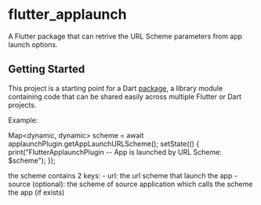 # flutter_applaunch

A Flutter package that can retrive the URL Scheme parameters from app launch options.

## Getting Started

This project is a starting point for a Dart
[package](https://flutter.io/developing-packages/),
a library module containing code that can be shared easily across
multiple Flutter or Dart projects.

Example:

Map<dynamic, dynamic> scheme = await applaunchPlugin.getAppLaunchURLScheme();
setState(() {
    print("FlutterApplaunchPlugin -- App is launched by URL Scheme: $scheme");
});

the scheme contains 2 keys:
    - url: the url scheme that launch the app
    - source (optional): the scheme of source application which calls the scheme the app (if exists)
